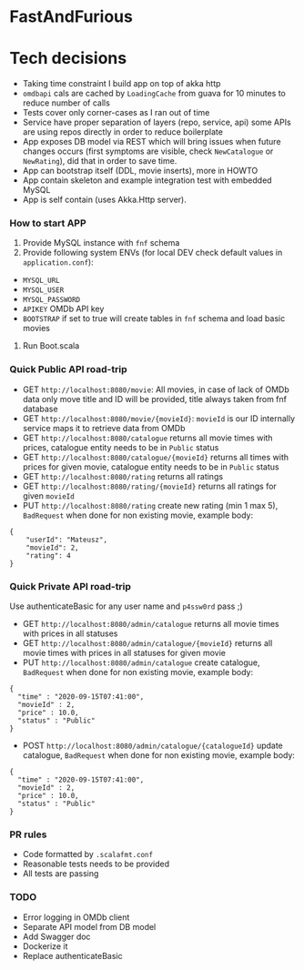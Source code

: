 # FastAndFurious

# Tech decisions
* Taking time constraint I build app on top of akka http
* `omdbapi` cals are cached by `LoadingCache` from guava for 10 minutes to reduce number of calls
* Tests cover only corner-cases as I ran out of time     
* Service have proper separation of layers (repo, service, api) some APIs are using repos directly in order to reduce boilerplate
* App exposes DB model via REST which will bring issues when future changes occurs (first symptoms are visible, check `NewCatalogue` or `NewRating`), did that in order to save time.
* App can bootstrap itself (DDL, movie inserts), more in HOWTO
* App contain skeleton and example integration test with embedded MySQL
* App is self contain (uses Akka.Http server).

### How to start APP
1) Provide MySQL instance with `fnf` schema
1) Provide following system ENVs (for local DEV check default values in `application.conf`):
* `MYSQL_URL`
* `MYSQL_USER`
* `MYSQL_PASSWORD`
* `APIKEY` OMDb API key
* `BOOTSTRAP` if set to true will create tables in `fnf` schema and load basic movies
1) Run Boot.scala

### Quick Public API road-trip
* GET `http://localhost:8080/movie`: All movies, in case of lack of OMDb data only move title and ID will be provided, title always taken from fnf database
* GET `http://localhost:8080/movie/{movieId}`: `movieId` is our ID internally service maps it to retrieve data from OMDb
* GET `http://localhost:8080/catalogue` returns all movie times with prices, catalogue entity needs to be in `Public` status
* GET `http://localhost:8080/catalogue/{movieId}` returns all times with prices for given movie, catalogue entity needs to be in `Public` status
* GET `http://localhost:8080/rating` returns all ratings
* GET `http://localhost:8080/rating/{movieId}` returns all ratings for given `movieId`
* PUT `http://localhost:8080/rating` create new rating (min 1 max 5), `BadRequest` when done for non existing movie, example body: 
```
{
    "userId": "Mateusz",
    "movieId": 2,
    "rating": 4
}
```

### Quick Private API road-trip
Use authenticateBasic for any user name and `p4ssw0rd` pass ;)
* GET `http://localhost:8080/admin/catalogue` returns all movie times with prices in all statuses
* GET `http://localhost:8080/admin/catalogue/{movieId}` returns all movie times with prices in all statuses for given movie
* PUT `http://localhost:8080/admin/catalogue` create catalogue, `BadRequest` when done for non existing movie, example body: 
```
{
  "time" : "2020-09-15T07:41:00",
  "movieId" : 2,
  "price" : 10.0,
  "status" : "Public"
}
```

* POST `http://localhost:8080/admin/catalogue/{catalogueId}` update catalogue, `BadRequest` when done for non existing movie, example body: 
```
{
  "time" : "2020-09-15T07:41:00",
  "movieId" : 2,
  "price" : 10.0,
  "status" : "Public"
}
```

### PR rules
* Code formatted by `.scalafmt.conf`
* Reasonable tests needs to be provided
* All tests are passing

### TODO
* Error logging in OMDb client
* Separate API model from DB model
* Add Swagger doc
* Dockerize it 
* Replace authenticateBasic
